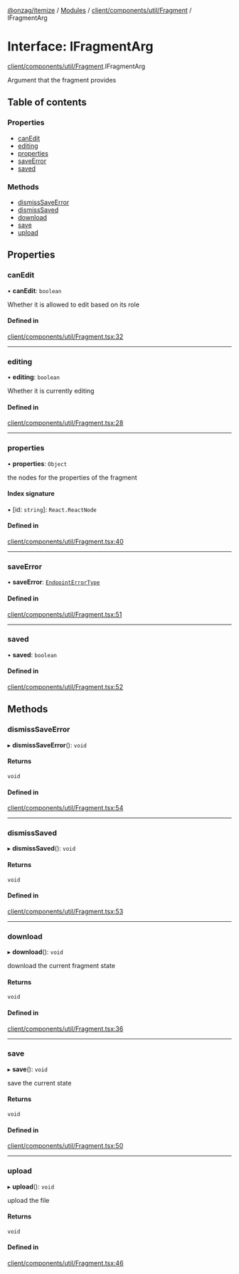[@onzag/itemize](../README.md) / [Modules](../modules.md) / [client/components/util/Fragment](../modules/client_components_util_Fragment.md) / IFragmentArg

# Interface: IFragmentArg

[client/components/util/Fragment](../modules/client_components_util_Fragment.md).IFragmentArg

Argument that the fragment provides

## Table of contents

### Properties

- [canEdit](client_components_util_Fragment.IFragmentArg.md#canedit)
- [editing](client_components_util_Fragment.IFragmentArg.md#editing)
- [properties](client_components_util_Fragment.IFragmentArg.md#properties)
- [saveError](client_components_util_Fragment.IFragmentArg.md#saveerror)
- [saved](client_components_util_Fragment.IFragmentArg.md#saved)

### Methods

- [dismissSaveError](client_components_util_Fragment.IFragmentArg.md#dismisssaveerror)
- [dismissSaved](client_components_util_Fragment.IFragmentArg.md#dismisssaved)
- [download](client_components_util_Fragment.IFragmentArg.md#download)
- [save](client_components_util_Fragment.IFragmentArg.md#save)
- [upload](client_components_util_Fragment.IFragmentArg.md#upload)

## Properties

### canEdit

• **canEdit**: `boolean`

Whether it is allowed to edit based on its role

#### Defined in

[client/components/util/Fragment.tsx:32](https://github.com/onzag/itemize/blob/f2db74a5/client/components/util/Fragment.tsx#L32)

___

### editing

• **editing**: `boolean`

Whether it is currently editing

#### Defined in

[client/components/util/Fragment.tsx:28](https://github.com/onzag/itemize/blob/f2db74a5/client/components/util/Fragment.tsx#L28)

___

### properties

• **properties**: `Object`

the nodes for the properties of the fragment

#### Index signature

▪ [id: `string`]: `React.ReactNode`

#### Defined in

[client/components/util/Fragment.tsx:40](https://github.com/onzag/itemize/blob/f2db74a5/client/components/util/Fragment.tsx#L40)

___

### saveError

• **saveError**: [`EndpointErrorType`](../modules/base_errors.md#endpointerrortype)

#### Defined in

[client/components/util/Fragment.tsx:51](https://github.com/onzag/itemize/blob/f2db74a5/client/components/util/Fragment.tsx#L51)

___

### saved

• **saved**: `boolean`

#### Defined in

[client/components/util/Fragment.tsx:52](https://github.com/onzag/itemize/blob/f2db74a5/client/components/util/Fragment.tsx#L52)

## Methods

### dismissSaveError

▸ **dismissSaveError**(): `void`

#### Returns

`void`

#### Defined in

[client/components/util/Fragment.tsx:54](https://github.com/onzag/itemize/blob/f2db74a5/client/components/util/Fragment.tsx#L54)

___

### dismissSaved

▸ **dismissSaved**(): `void`

#### Returns

`void`

#### Defined in

[client/components/util/Fragment.tsx:53](https://github.com/onzag/itemize/blob/f2db74a5/client/components/util/Fragment.tsx#L53)

___

### download

▸ **download**(): `void`

download the current fragment state

#### Returns

`void`

#### Defined in

[client/components/util/Fragment.tsx:36](https://github.com/onzag/itemize/blob/f2db74a5/client/components/util/Fragment.tsx#L36)

___

### save

▸ **save**(): `void`

save the current state

#### Returns

`void`

#### Defined in

[client/components/util/Fragment.tsx:50](https://github.com/onzag/itemize/blob/f2db74a5/client/components/util/Fragment.tsx#L50)

___

### upload

▸ **upload**(): `void`

upload the file

#### Returns

`void`

#### Defined in

[client/components/util/Fragment.tsx:46](https://github.com/onzag/itemize/blob/f2db74a5/client/components/util/Fragment.tsx#L46)
